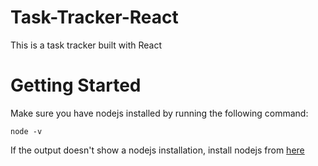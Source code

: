 # Task-Tracker-React
This is a task tracker built with React
# Getting Started
Make sure you have nodejs installed by running the following command:
```
node -v 
```
If the output doesn't show a nodejs installation, install nodejs from [here](https://nodejs.org/en)

